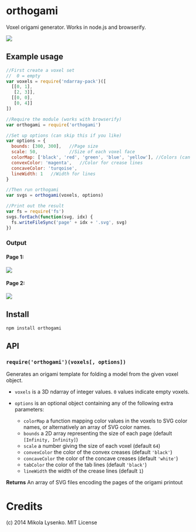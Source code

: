 orthogami
=========
Voxel origami generator.  Works in node.js and browserify.

<img src="https://mikolalysenko.github.io/orthogami/example/mario.svg">

## Example usage

```javascript
//First create a voxel set
//  0 = empty
var voxels = require('ndarray-pack')([
  [[0, 1],
   [2, 3]],
  [[0, 0],
   [0, 4]]
])

//Require the module (works with browserify)
var orthogami = require('orthogami')

//Set up options (can skip this if you like)
var options = {
  bounds: [300, 300],   //Page size
  scale: 50,            //Size of each voxel face
  colorMap: ['black', 'red', 'green', 'blue', 'yellow'], //Colors (can be a function)
  convexColor: 'magenta',   //Color for crease lines
  concaveColor: 'turqoise',
  lineWidth: 1   //Width for lines
}

//Then run orthogami
var svgs = orthogami(voxels, options)

//Print out the result
var fs = require('fs')
svgs.forEach(function(svg, idx) {
  fs.writeFileSync('page' + idx + '.svg', svg)
})
```

### Output

#### Page 1:

<img src="https://mikolalysenko.github.io/orthogami/example/page0.svg">

#### Page 2:

<img src="https://mikolalysenko.github.io/orthogami/example/page1.svg">

## Install

```
npm install orthogami
```

## API

### `require('orthogami')(voxels[, options])`

Generates an origami template for folding a model from the given voxel object.

* `voxels` is a 3D ndarray of integer values.  `0` values indicate empty voxels.
* `options` is an optional object containing any of the following extra parameters:

    + `colorMap` a function mapping color values in the voxels to SVG color names, or alternatively an array of SVG color names.
    + `bounds` a 2D array representing the size of each page (default `[Infinity, Infinity]`)
    + `scale` a number giving the size of each voxel (default `64`)
    + `convexColor` the color of the convex creases (default `'black'`)
    + `concaveColor` the color of the concave creases (default `'white'`)
    + `tabColor` the color of the tab lines (default `'black'`)
    + `lineWidth` the width of the crease lines (default `1`)

**Returns** An array of SVG files encoding the pages of the origami printout

# Credits
(c) 2014 Mikola Lysenko. MIT License